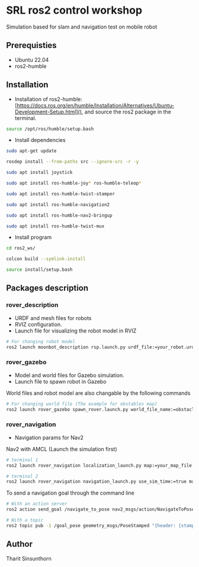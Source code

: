 # SRL ros2 control workshop

Simulation based for slam and navigation test on mobile robot

## Prerequisties
* Ubuntu 22.04
* ros2-humble

## Installation
* Installation of ros2-humble: [https://docs.ros.org/en/humble/Installation/Alternatives/Ubuntu-Development-Setup.html](), and source the ros2 package in the terminal.
```bash
source /opt/ros/humble/setup.bash
```

* Install dependencies
```bash
sudo apt-get update

rosdep install --from-paths src --ignore-src -r -y

sudo apt install joystick

sudo apt install ros-humble-joy* ros-humble-teleop*

sudo apt install ros-humble-twist-stamper

sudo apt install ros-humble-navigation2

sudo apt install ros-humble-nav2-bringup

sudo apt install ros-humble-twist-mux


```

* Install program
```bash
cd ros2_ws/

colcon build --symlink-install

source install/setup.bash
```


## Packages description 
### rover_description
- URDF and mesh files for robots
- RVIZ configuration.
- Launch file for visualizing the robot model in RVIZ

```bash
# For changing robot model
ros2 launch moonbot_description rsp.launch.py urdf_file:=your_robot.urdf
```

### rover_gazebo
- Model and world files for Gazebo simulation. 
- Launch file to spawn robot in Gazebo

World files and robot model are also changable by the following commands
```bash
# For changing world file (The example for obstables map)
ros2 launch rover_gazebo spawn_rover.launch.py world_file_name:=obstacles.world
```

### rover_navigation
- Navigation params for Nav2

Nav2 with AMCL (Launch the simulation first)
```bash
# terminal 1
ros2 launch rover_navigation localization_launch.py map:=your_map_file.yaml use_sim_time:=true

# terminal 2
ros2 launch rover_navigation navigation_launch.py use_sim_time:=true map_subscribe_transient_local:=true 
```

To send a navigation goal through the command line
```bash
# With an action server
ros2 action send_goal /navigate_to_pose nav2_msgs/action/NavigateToPose "pose: {header: {frame_id: map}, pose: {position: {x: 1.52, y: 1.92, z: 0.0}, orientation:{x: 0.0, y: 0.0, z: 0, w: 1.0000000}}}"

# With a topic
ros2 topic pub -1 /goal_pose geometry_msgs/PoseStamped "{header: {stamp: {sec: 0}, frame_id: 'map'}, pose: {position: {x: 2.2, y: 0.0, z: 0.0}, orientation: {w: 1.0}}}"
```


## Author
Tharit Sinsunthorn
